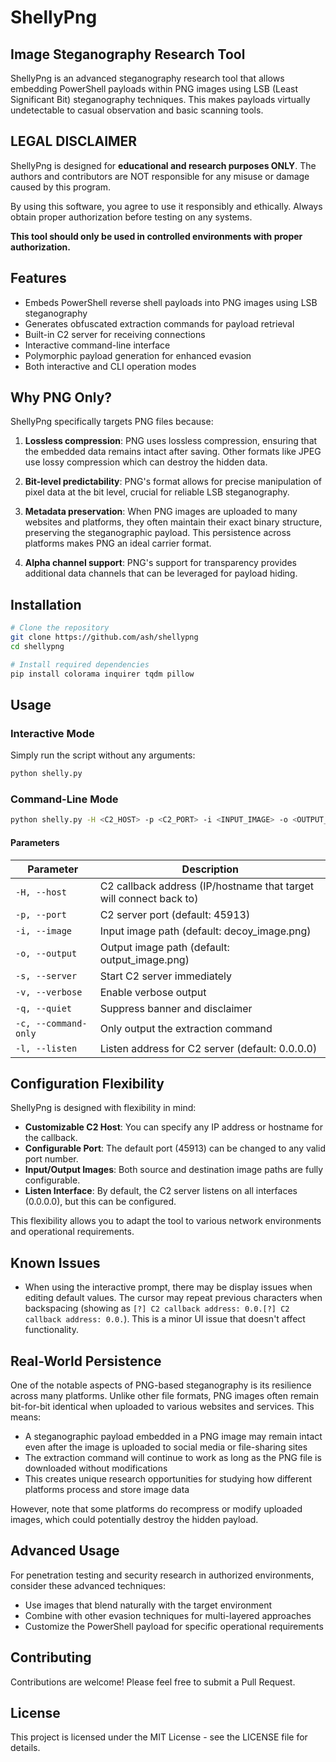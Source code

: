 # ShellyPng 

## Image Steganography Research Tool

ShellyPng is an advanced steganography research tool that allows embedding PowerShell payloads within PNG images using LSB (Least Significant Bit) steganography techniques. This makes payloads virtually undetectable to casual observation and basic scanning tools.

## LEGAL DISCLAIMER 

ShellyPng is designed for **educational and research purposes ONLY**. The authors and contributors are NOT responsible for any misuse or damage caused by this program.

By using this software, you agree to use it responsibly and ethically. Always obtain proper authorization before testing on any systems.

**This tool should only be used in controlled environments with proper authorization.**

## Features

- Embeds PowerShell reverse shell payloads into PNG images using LSB steganography
- Generates obfuscated extraction commands for payload retrieval
- Built-in C2 server for receiving connections
- Interactive command-line interface
- Polymorphic payload generation for enhanced evasion
- Both interactive and CLI operation modes

## Why PNG Only?

ShellyPng specifically targets PNG files because:

1. **Lossless compression**: PNG uses lossless compression, ensuring that the embedded data remains intact after saving. Other formats like JPEG use lossy compression which can destroy the hidden data.

2. **Bit-level predictability**: PNG's format allows for precise manipulation of pixel data at the bit level, crucial for reliable LSB steganography.

3. **Metadata preservation**: When PNG images are uploaded to many websites and platforms, they often maintain their exact binary structure, preserving the steganographic payload. This persistence across platforms makes PNG an ideal carrier format.

4. **Alpha channel support**: PNG's support for transparency provides additional data channels that can be leveraged for payload hiding.

## Installation

```bash
# Clone the repository
git clone https://github.com/ash/shellypng
cd shellypng

# Install required dependencies
pip install colorama inquirer tqdm pillow
```

## Usage

### Interactive Mode

Simply run the script without any arguments:

```bash
python shelly.py
```

### Command-Line Mode

```bash
python shelly.py -H <C2_HOST> -p <C2_PORT> -i <INPUT_IMAGE> -o <OUTPUT_IMAGE> -s
```

#### Parameters

| Parameter | Description |
|-----------|-------------|
| `-H, --host` | C2 callback address (IP/hostname that target will connect back to) |
| `-p, --port` | C2 server port (default: 45913) |
| `-i, --image` | Input image path (default: decoy_image.png) |
| `-o, --output` | Output image path (default: output_image.png) |
| `-s, --server` | Start C2 server immediately |
| `-v, --verbose` | Enable verbose output |
| `-q, --quiet` | Suppress banner and disclaimer |
| `-c, --command-only` | Only output the extraction command |
| `-l, --listen` | Listen address for C2 server (default: 0.0.0.0) |

## Configuration Flexibility

ShellyPng is designed with flexibility in mind:

- **Customizable C2 Host**: You can specify any IP address or hostname for the callback.
- **Configurable Port**: The default port (45913) can be changed to any valid port number.
- **Input/Output Images**: Both source and destination image paths are fully configurable.
- **Listen Interface**: By default, the C2 server listens on all interfaces (0.0.0.0), but this can be configured.

This flexibility allows you to adapt the tool to various network environments and operational requirements.

## Known Issues

- When using the interactive prompt, there may be display issues when editing default values. The cursor may repeat previous characters when backspacing (showing as `[?] C2 callback address: 0.0.[?] C2 callback address: 0.0.`). This is a minor UI issue that doesn't affect functionality.

## Real-World Persistence

One of the notable aspects of PNG-based steganography is its resilience across many platforms. Unlike other file formats, PNG images often remain bit-for-bit identical when uploaded to various websites and services. This means:

- A steganographic payload embedded in a PNG image may remain intact even after the image is uploaded to social media or file-sharing sites
- The extraction command will continue to work as long as the PNG file is downloaded without modifications
- This creates unique research opportunities for studying how different platforms process and store image data

However, note that some platforms do recompress or modify uploaded images, which could potentially destroy the hidden payload.

## Advanced Usage

For penetration testing and security research in authorized environments, consider these advanced techniques:

- Use images that blend naturally with the target environment
- Combine with other evasion techniques for multi-layered approaches
- Customize the PowerShell payload for specific operational requirements

## Contributing

Contributions are welcome! Please feel free to submit a Pull Request.

## License

This project is licensed under the MIT License - see the LICENSE file for details.
